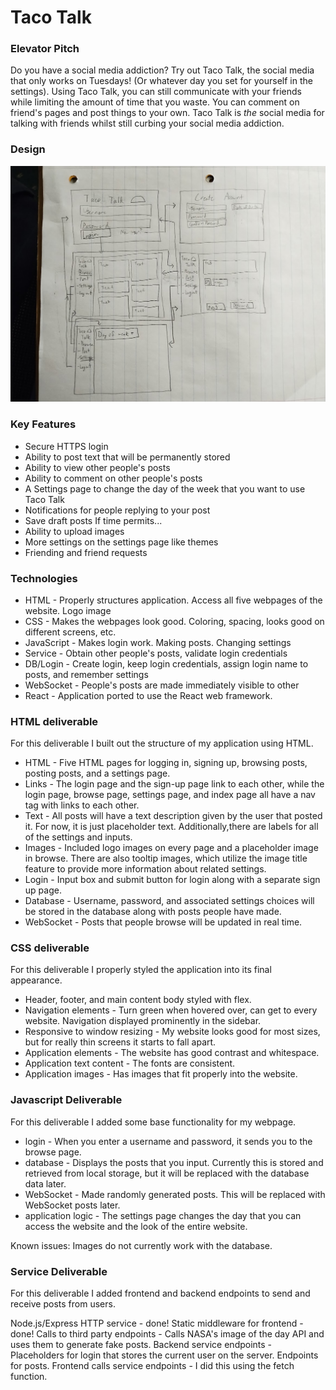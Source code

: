 # Taco Talk
### Elevator Pitch
Do you have a social media addiction? Try out Taco Talk, the social media that only works on Tuesdays! (Or whatever day you set for yourself in the settings). Using Taco Talk, you can still communicate with your friends while limiting the amount of time that you waste. You can comment on friend's pages and post things to your own. Taco Talk is *the* social media for talking with friends whilst still curbing your social media addiction. 

### Design
![Image of how the webpages will look and interact with each other](image-1.png)

### Key Features
+ Secure HTTPS login
+ Ability to post text that will be permanently stored
+ Ability to view other people's posts
+ Ability to comment on other people's posts
+ A Settings page to change the day of the week that you want to use Taco Talk
+ Notifications for people replying to your post
+ Save draft posts
If time permits...
+ Ability to upload images
+ More settings on the settings page like themes
+ Friending and friend requests

### Technologies
+ HTML - Properly structures application.  Access all five webpages of the website. Logo image
+ CSS - Makes the webpages look good. Coloring, spacing, looks good on different screens, etc. 
+ JavaScript - Makes login work. Making posts. Changing settings
+ Service - Obtain other people's posts, validate login credentials
+ DB/Login - Create login, keep login credentials, assign login name to posts, and remember settings
+ WebSocket - People's posts are made immediately visible to other
+ React - Application ported to use the React web framework.

### HTML deliverable

For this deliverable I built out the structure of my application using HTML.

+ HTML - Five HTML pages for logging in, signing up, browsing posts, posting posts, and a settings page. 
+ Links - The login page and the sign-up page link to each other, while the login page, browse page, settings page, and index page all have a nav tag with links to each other. 
+ Text - All posts will have a text description given by the user that posted it. For now, it is just placeholder text. Additionally,there are labels for all of the settings and inputs. 
+ Images - Included logo images on every page and a placeholder image in browse. There are also tooltip images, which utilize the image title feature to provide more information about related settings. 
+ Login - Input box and submit button for login along with a separate sign up page. 
+ Database - Username, password, and associated settings choices will be stored in the database along with posts people have made.
+ WebSocket - Posts that people browse will be updated in real time. 

### CSS deliverable

For this deliverable I properly styled the application into its final appearance.

+ Header, footer, and main content body styled with flex.
+ Navigation elements - Turn green when hovered over, can get to every website. Navigation displayed prominently in the sidebar. 
+ Responsive to window resizing - My website looks good for most sizes, but for really thin screens it starts to fall apart.
+ Application elements - The website has good contrast and whitespace.
+ Application text content - The fonts are consistent.
+ Application images - Has images that fit properly into the website. 

### Javascript Deliverable

For this deliverable I added some base functionality for my webpage. 

+ login - When you enter a username and password, it sends you to the browse page. 
+ database - Displays the posts that you input. Currently this is stored and retrieved from local storage, but it will be replaced with the database data later.
+ WebSocket - Made randomly generated posts. This will be replaced with WebSocket posts later.
+ application logic - The settings page changes the day that you can access the website and the look of the entire website.

Known issues: Images do not currently work with the database. 

### Service Deliverable

For this deliverable I added frontend and backend endpoints to send and receive posts from users.

Node.js/Express HTTP service - done!
Static middleware for frontend - done!
Calls to third party endpoints - Calls NASA's image of the day API and uses them to generate fake posts. 
Backend service endpoints - Placeholders for login that stores the current user on the server. Endpoints for posts.
Frontend calls service endpoints - I did this using the fetch function.
